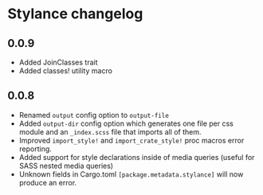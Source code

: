 # Stylance changelog

## 0.0.9

- Added JoinClasses trait
- Added classes! utility macro

## 0.0.8

- Renamed `output` config option to `output-file`
- Added `output-dir` config option which generates one file per css module and an `_index.scss` file that imports all of them.
- Improved `import_style!` and `import_crate_style!` proc macros error reporting.
- Added support for style declarations inside of media queries (useful for SASS nested media queries)
- Unknown fields in Cargo.toml `[package.metadata.stylance]` will now produce an error.
